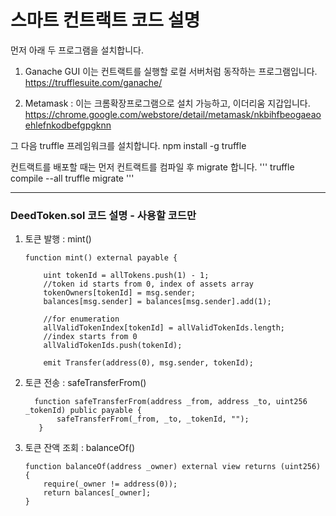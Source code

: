 # 스마트 컨트랙트 코드 설명

먼저 아래 두 프로그램을 설치합니다.

1) Ganache GUI 이는 컨트랙트를 실행할 로컬 서버처럼 동작하는 프로그램입니다.
https://trufflesuite.com/ganache/

2) Metamask : 이는 크롬확장프로그램으로 설치 가능하고, 이더리움 지갑입니다.
https://chrome.google.com/webstore/detail/metamask/nkbihfbeogaeaoehlefnkodbefgpgknn


그 다음 truffle 프레임워크를 설치합니다.
   npm install -g truffle
   

컨트랙트를 배포할 때는 먼저 컨트랙트를 컴파일 후 migrate 합니다.
'''
truffle compile --all
truffle migrate
'''

------------
### DeedToken.sol 코드 설명 - 사용할 코드만

1) 토큰 발행 : mint()


       function mint() external payable {

           uint tokenId = allTokens.push(1) - 1;
           //token id starts from 0, index of assets array
           tokenOwners[tokenId] = msg.sender;
           balances[msg.sender] = balances[msg.sender].add(1);

           //for enumeration
           allValidTokenIndex[tokenId] = allValidTokenIds.length;
           //index starts from 0
           allValidTokenIds.push(tokenId);

           emit Transfer(address(0), msg.sender, tokenId);



2) 토큰 전송 : safeTransferFrom()

         function safeTransferFrom(address _from, address _to, uint256 _tokenId) public payable {
              safeTransferFrom(_from, _to, _tokenId, "");
          }


3) 토큰 잔액 조회 : balanceOf()

       function balanceOf(address _owner) external view returns (uint256) {
           require(_owner != address(0));
           return balances[_owner];
       }

